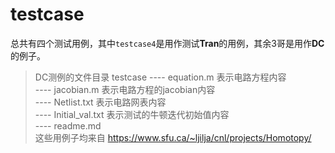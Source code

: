 # testcase
总共有四个测试用例，其中`testcase4`是用作测试**Tran**的用例，其余3哥是用作**DC**的例子。
> DC测例的文件目录
> testcase
> ---- equation.m 表示电路方程内容  
> ---- jacobian.m 表示电路方程的jacobian内容  
> ---- Netlist.txt 表示电路网表内容  
> ---- Initial_val.txt 表示测试的牛顿迭代初始值内容  
> ---- readme.md  
> 这些用例子均来自 https://www.sfu.ca/~ljilja/cnl/projects/Homotopy/
